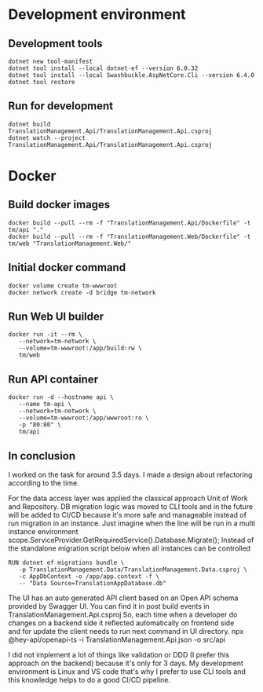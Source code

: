 # Development environment

## Development tools
```dotnetcli
dotnet new tool-manifest
dotnet tool install --local dotnet-ef --version 6.0.32
dotnet tool install --local Swashbuckle.AspNetCore.Cli --version 6.4.0
dotnet tool restore
```

## Run for development
```dotnetcli
dotnet build TranslationManagement.Api/TranslationManagement.Api.csproj
dotnet watch --project TranslationManagement.Api/TranslationManagement.Api.csproj
```

# Docker

## Build docker images
 ```
docker build --pull --rm -f "TranslationManagement.Api/Dockerfile" -t tm/api "."
docker build --pull --rm -f "TranslationManagement.Web/Dockerfile" -t tm/web "TranslationManagement.Web/"
```

## Initial docker command 
 ```
docker volume create tm-wwwroot
docker network create -d bridge tm-network
 ```

## Run Web UI builder
 ```
docker run -it --rm \
    --network=tm-network \
    --volume=tm-wwwroot:/app/build:rw \
    tm/web
 ```

## Run API container
 ```
docker run -d --hostname api \
    --name tm-api \
    --network=tm-network \
    --volume=tm-wwwroot:/app/wwwroot:ro \
    -p "80:80" \
    tm/api
 ```


## In conclusion 
I worked on the task for around 3.5 days. I made a design about refactoring according to the time. 

For the data access layer was applied the classical approach Unit of Work and Repository.
DB migration logic was moved to CLI tools and in the future will be added to CI/CD 
because it's more safe and manageable instead of run migration in an instance.
Just imagine when the line will be run in a multi instance environment
scope.ServiceProvider.GetRequiredService<AppDbContext>().Database.Migrate();
Instead of the standalone migration script below when all instances can be controlled
 ```
RUN dotnet ef migrations bundle \
    -p TranslationManagement.Data/TranslationManagement.Data.csproj \
    -c AppDbContext -o /app/app.context -f \
    -- "Data Source=TranslationAppDatabase.db"
 ```

The UI has an auto generated API client based on an Open API schema provided by Swagger UI.
You can find it in post build events in TranslationManagement.Api.csproj
<Exec Command="dotnet swagger tofile --output ../TranslationManagement.Web/$(AssemblyName).json $(OutputPath)/$(AssemblyName).dll v1" WorkingDirectory="$(ProjectDir)" />
So, each time when a developer do changes on a backend side it reflected automatically on frontend side  
and for update the client needs to run next command in UI directory. 
npx @hey-api/openapi-ts -i TranslationManagement.Api.json -o src/api

I did not implement a lot of things like validation or DDD (I prefer this approach on the backend) because it's only for 3 days.
My development environment is Linux and VS code that's why I prefer to use CLI tools and this knowledge helps to do a good CI/CD pipeline. 
